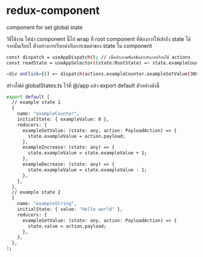 # redux-component

component for set global state

วิธีใช้งาน
ให้นำ component นี้ไป wrap ที่ root component ที่ต้องการให้เข้าถึง state ได้ จากนั้นเรียกใ
ตัวอย่างการเรียกค่ากับการเซตค่าของ state ใน component

```bash
const dispatch = useAppDispatch(); // เพื่อประกาศฟังก์ชันสำหรับการเรียกใช้ actions
const readState = useAppSelector((state:RootState) => state.exampleCounter.exampleValue); // เพื่ออ่านค่า state

<div onClick={() => dispatch(actions.exampleCounter.exampleSetValue(300))}>Set</div>
```

สร้างไฟล์ globalStates.ts ไว้ที่ @/app แล้ว export default ตัวอย่างดังนี้

```bash
export default [
  // example state 1
  {
    name: "exampleCounter",
    initialState: { exampleValue: 0 },
    reducers: {
      exampleSetValue: (state: any, action: PayloadAction) => {
        state.exampleValue = action.payload;
      },
      exampleIncrease: (state: any) => {
        state.exampleValue = state.exampleValue + 1;
      },
      exampleDecrease: (state: any) => {
        state.exampleValue = state.exampleValue - 1;
      },
    },
  },
  // example state 2
  {
    name: "exampleString",
    initialState: { value: "Hello world" },
    reducers: {
      exampleSetValue: (state: any, action: PayloadAction) => {
        state.value = action.payload;
      },
    },
  },
];
```
